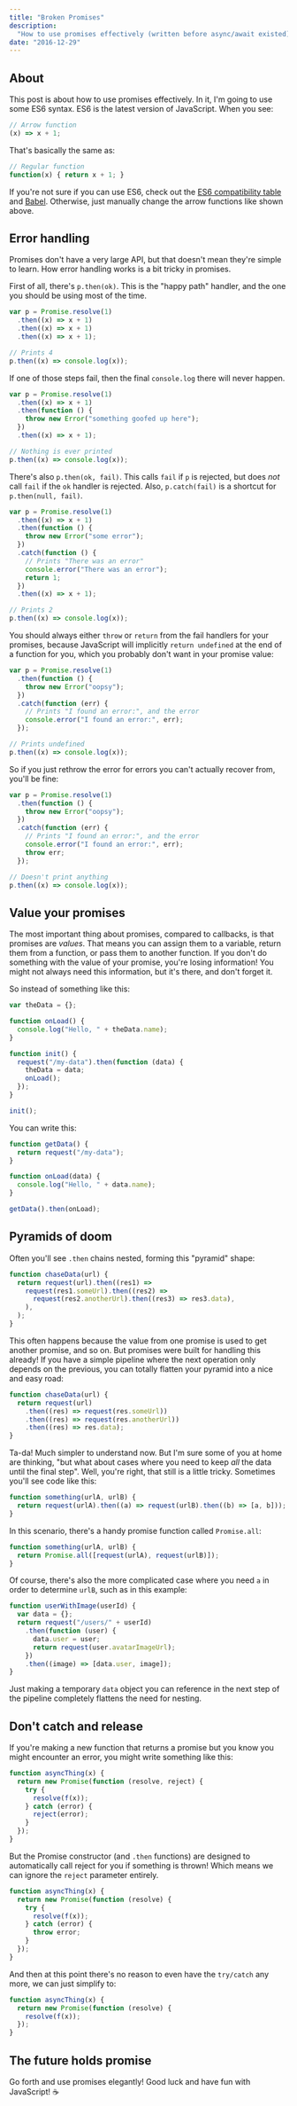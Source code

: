 ```yaml
---
title: "Broken Promises"
description:
  "How to use promises effectively (written before async/await existed)"
date: "2016-12-29"
---
```


## About

This post is about how to use promises effectively. In it, I'm going to use some
ES6 syntax. ES6 is the latest version of JavaScript. When you see:

```js
// Arrow function
(x) => x + 1;
```

That's basically the same as:

```js
// Regular function
function(x) { return x + 1; }
```

If you're not sure if you can use ES6, check out the [ES6 compatibility
table][1] and [Babel][2]. Otherwise, just manually change the arrow functions
like shown above.

## Error handling

Promises don't have a very large API, but that doesn't mean they're simple to
learn. How error handling works is a bit tricky in promises.

First of all, there's `p.then(ok)`. This is the "happy path" handler, and the
one you should be using most of the time.

```js
var p = Promise.resolve(1)
  .then((x) => x + 1)
  .then((x) => x + 1)
  .then((x) => x + 1);

// Prints 4
p.then((x) => console.log(x));
```

If one of those steps fail, then the final `console.log` there will never
happen.

```js
var p = Promise.resolve(1)
  .then((x) => x + 1)
  .then(function () {
    throw new Error("something goofed up here");
  })
  .then((x) => x + 1);

// Nothing is ever printed
p.then((x) => console.log(x));
```

There's also `p.then(ok, fail)`. This calls `fail` if `p` is rejected, but does
_not_ call `fail` if the `ok` handler is rejected. Also, `p.catch(fail)` is a
shortcut for `p.then(null, fail)`.

```js
var p = Promise.resolve(1)
  .then((x) => x + 1)
  .then(function () {
    throw new Error("some error");
  })
  .catch(function () {
    // Prints "There was an error"
    console.error("There was an error");
    return 1;
  })
  .then((x) => x + 1);

// Prints 2
p.then((x) => console.log(x));
```

You should always either `throw` or `return` from the fail handlers for your
promises, because JavaScript will implicitly `return undefined` at the end of a
function for you, which you probably don't want in your promise value:

```js
var p = Promise.resolve(1)
  .then(function () {
    throw new Error("oopsy");
  })
  .catch(function (err) {
    // Prints "I found an error:", and the error
    console.error("I found an error:", err);
  });

// Prints undefined
p.then((x) => console.log(x));
```

So if you just rethrow the error for errors you can't actually recover from,
you'll be fine:

```js
var p = Promise.resolve(1)
  .then(function () {
    throw new Error("oopsy");
  })
  .catch(function (err) {
    // Prints "I found an error:", and the error
    console.error("I found an error:", err);
    throw err;
  });

// Doesn't print anything
p.then((x) => console.log(x));
```

## Value your promises

The most important thing about promises, compared to callbacks, is that promises
are _values_. That means you can assign them to a variable, return them from a
function, or pass them to another function. If you don't do something with the
value of your promise, you're losing information! You might not always need this
information, but it's there, and don't forget it.

So instead of something like this:

```js
var theData = {};

function onLoad() {
  console.log("Hello, " + theData.name);
}

function init() {
  request("/my-data").then(function (data) {
    theData = data;
    onLoad();
  });
}

init();
```

You can write this:

```js
function getData() {
  return request("/my-data");
}

function onLoad(data) {
  console.log("Hello, " + data.name);
}

getData().then(onLoad);
```

## Pyramids of doom

Often you'll see `.then` chains nested, forming this "pyramid" shape:

```js
function chaseData(url) {
  return request(url).then((res1) =>
    request(res1.someUrl).then((res2) =>
      request(res2.anotherUrl).then((res3) => res3.data),
    ),
  );
}
```

This often happens because the value from one promise is used to get another
promise, and so on. But promises were built for handling this already! If you
have a simple pipeline where the next operation only depends on the previous,
you can totally flatten your pyramid into a nice and easy road:

```js
function chaseData(url) {
  return request(url)
    .then((res) => request(res.someUrl))
    .then((res) => request(res.anotherUrl))
    .then((res) => res.data);
}
```

Ta-da! Much simpler to understand now. But I'm sure some of you at home are
thinking, "but what about cases where you need to keep _all_ the data until the
final step". Well, you're right, that still is a little tricky. Sometimes you'll
see code like this:

```js
function something(urlA, urlB) {
  return request(urlA).then((a) => request(urlB).then((b) => [a, b]));
}
```

In this scenario, there's a handy promise function called `Promise.all`:

```js
function something(urlA, urlB) {
  return Promise.all([request(urlA), request(urlB)]);
}
```

Of course, there's also the more complicated case where you need `a` in order to
determine `urlB`, such as in this example:

```js
function userWithImage(userId) {
  var data = {};
  return request("/users/" + userId)
    .then(function (user) {
      data.user = user;
      return request(user.avatarImageUrl);
    })
    .then((image) => [data.user, image]);
}
```

Just making a temporary `data` object you can reference in the next step of the
pipeline completely flattens the need for nesting.

## Don't catch and release

If you're making a new function that returns a promise but you know you might
encounter an error, you might write something like this:

```js
function asyncThing(x) {
  return new Promise(function (resolve, reject) {
    try {
      resolve(f(x));
    } catch (error) {
      reject(error);
    }
  });
}
```

But the Promise constructor (and `.then` functions) are designed to
automatically call reject for you if something is thrown! Which means we can
ignore the `reject` parameter entirely.

```js
function asyncThing(x) {
  return new Promise(function (resolve) {
    try {
      resolve(f(x));
    } catch (error) {
      throw error;
    }
  });
}
```

And then at this point there's no reason to even have the `try/catch` any more,
we can just simplify to:

```js
function asyncThing(x) {
  return new Promise(function (resolve) {
    resolve(f(x));
  });
}
```

## The future holds promise

Go forth and use promises elegantly! Good luck and have fun with JavaScript! ☕️

[1]: https://kangax.github.io/compat-table/es6/
[2]: https://babeljs.io/
